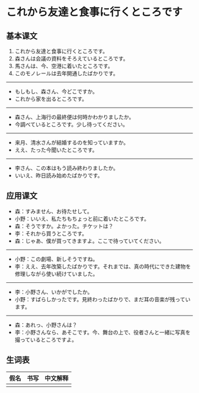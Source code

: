 # これから友達と食事に行くところです

## 基本课文

1. これから友達と食事に行くところです。
2. 森さんは会議の資料をそろえているところです。
3. 馬さんは、今、空港に着いたところです。
4. このモノレールは去年開通したばかりです。

---

- もしもし、森さん、今どこですか。
- これから家を出るところです。

---

- 森さん、上海行の最終便は何時かわかりましたか。
- 今調べているところです。少し待ってください。

---

- 来月、清水さんが結婚するのを知っていますか。
- ええ、たった今聞いたところです。

---

- 李さん、この本はもう読み終わりましたか。
- いいえ、昨日読み始めたばかりです。

## 应用课文

- 森：すみません、お待たせして。
- 小野：いいえ、私たちもちょっと前に着いたところです。
- 森：そうですか。よかった。チケットは？
- 李：それから買うところです。
- 森：じゃあ、僕が買ってきますよ。ここで待っていてください。

---

- 小野：この劇場、新しそうですね。
- 李：ええ、去年改築したばかりです。それまでは、真の時代にできた建物を修理しながら使い続けていました。

---

- 李：小野さん、いかがでしたか。
- 小野：すばらしかったです。見終わったばかりで、まだ耳の音楽が残っています。

---

- 森：あれっ、小野さんは？
- 李：小野さんなら、あそこです。今、舞台の上で、役者さんと一緒に写真を撮っているところですよ。

## 生词表

| 假名 | 书写 | 中文解释 |
| ---- | ---- | -------- |
|      |      |          |
